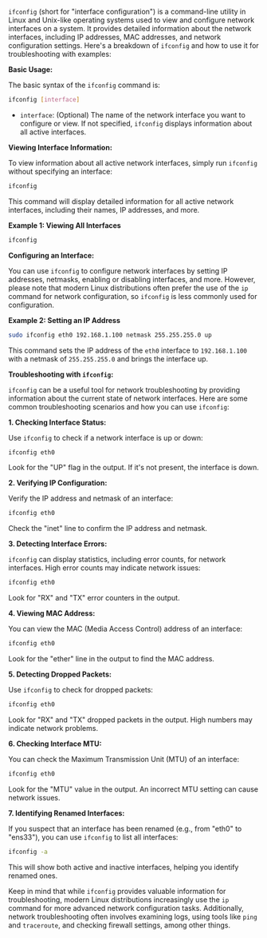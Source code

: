 `ifconfig` (short for "interface configuration") is a command-line utility in Linux and Unix-like operating systems used to view and configure network interfaces on a system. It provides detailed information about the network interfaces, including IP addresses, MAC addresses, and network configuration settings. Here's a breakdown of `ifconfig` and how to use it for troubleshooting with examples:

**Basic Usage:**

The basic syntax of the `ifconfig` command is:

```bash
ifconfig [interface]
```

- `interface`: (Optional) The name of the network interface you want to configure or view. If not specified, `ifconfig` displays information about all active interfaces.

**Viewing Interface Information:**

To view information about all active network interfaces, simply run `ifconfig` without specifying an interface:

```bash
ifconfig
```

This command will display detailed information for all active network interfaces, including their names, IP addresses, and more.

**Example 1: Viewing All Interfaces**

```bash
ifconfig
```

**Configuring an Interface:**

You can use `ifconfig` to configure network interfaces by setting IP addresses, netmasks, enabling or disabling interfaces, and more. However, please note that modern Linux distributions often prefer the use of the `ip` command for network configuration, so `ifconfig` is less commonly used for configuration.

**Example 2: Setting an IP Address**

```bash
sudo ifconfig eth0 192.168.1.100 netmask 255.255.255.0 up
```

This command sets the IP address of the `eth0` interface to `192.168.1.100` with a netmask of `255.255.255.0` and brings the interface up.

**Troubleshooting with `ifconfig`:**

`ifconfig` can be a useful tool for network troubleshooting by providing information about the current state of network interfaces. Here are some common troubleshooting scenarios and how you can use `ifconfig`:

**1. Checking Interface Status:**

Use `ifconfig` to check if a network interface is up or down:

```bash
ifconfig eth0
```

Look for the "UP" flag in the output. If it's not present, the interface is down.

**2. Verifying IP Configuration:**

Verify the IP address and netmask of an interface:

```bash
ifconfig eth0
```

Check the "inet" line to confirm the IP address and netmask.

**3. Detecting Interface Errors:**

`ifconfig` can display statistics, including error counts, for network interfaces. High error counts may indicate network issues:

```bash
ifconfig eth0
```

Look for "RX" and "TX" error counters in the output.

**4. Viewing MAC Address:**

You can view the MAC (Media Access Control) address of an interface:

```bash
ifconfig eth0
```

Look for the "ether" line in the output to find the MAC address.

**5. Detecting Dropped Packets:**

Use `ifconfig` to check for dropped packets:

```bash
ifconfig eth0
```

Look for "RX" and "TX" dropped packets in the output. High numbers may indicate network problems.

**6. Checking Interface MTU:**

You can check the Maximum Transmission Unit (MTU) of an interface:

```bash
ifconfig eth0
```

Look for the "MTU" value in the output. An incorrect MTU setting can cause network issues.

**7. Identifying Renamed Interfaces:**

If you suspect that an interface has been renamed (e.g., from "eth0" to "ens33"), you can use `ifconfig` to list all interfaces:

```bash
ifconfig -a
```

This will show both active and inactive interfaces, helping you identify renamed ones.

Keep in mind that while `ifconfig` provides valuable information for troubleshooting, modern Linux distributions increasingly use the `ip` command for more advanced network configuration tasks. Additionally, network troubleshooting often involves examining logs, using tools like `ping` and `traceroute`, and checking firewall settings, among other things.

